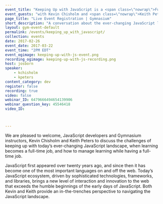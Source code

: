 ```yaml
---
event_title: "Keeping Up with JavaScript is a <span class=\"nowrap\">Full-time Job</span>"
event_guests: "with Kevin Chisholm and <span class=\"nowrap\">Keith Peters</span>"
page_title: "Live Event Registration | Gymnasium"
short_description: "A conversation about the ever-changing JavaScript landscape with special guests Kevin Chisholm and Keith Peters."
layout: gym-event-default
permalink: /events/keeping_up_with_javascript/
collection: events
date: 2017-02-26
event_date: 2017-03-22
event_time: "2PM EDT"
event_ogimage: keeping-up-with-js-event.png
recording_ogimage: keeping-up-with-js-recording.png
host: josborn
speaker:
    - kchisholm
    - kpeters
content_category: dev
register: false
recording: true
video: false
webinar_ID: 6479666494654139906
webinar_question_key: 45546418
video_ID:



---
```

<p>
We are pleased to welcome, JavaScript developers and Gymnasium instructors, Kevin Chisholm and Keith Peters to discuss the challenges of keeping up with today’s ever-changing JavaScript landscape, when learning becomes a full-time job, and how to manage learning while having a full-time job.
</p>

<p class="call-out">
JavaScript first appeared over twenty years ago, and since then it has become one of the most important languages on and off the web. Today’s JavaScript ecosystem, driven by sophisticated technologies, frameworks, and libraries, brings a new level of interaction and innovation to the web that exceeds the humble beginnings of the early days of JavaScript. Both Kevin and Keith provide an in-the-trenches perspective to navigating the JavaScript landscape.
</p>
